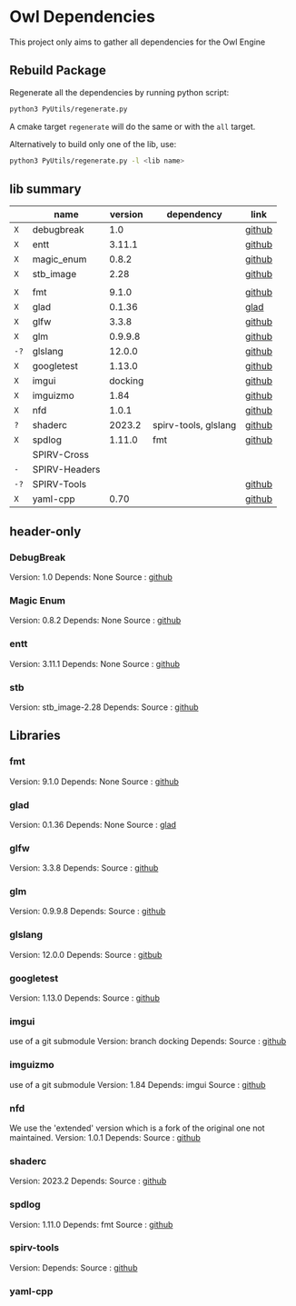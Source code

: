 # Owl Dependencies

This project only aims to gather all dependencies for the Owl Engine

## Rebuild Package

Regenerate all the dependencies by running python script:

```bash
python3 PyUtils/regenerate.py
```

A cmake target `regenerate` will do the same or with the `all` target.

Alternatively to build only one of the lib, use:

```bash
python3 PyUtils/regenerate.py -l <lib name>
```

## lib summary

|      | name          | version | dependency           | link                                                        |
|------|---------------|---------|----------------------|-------------------------------------------------------------|
| `X`  | debugbreak    | 1.0     |                      | [github](https://github.com/scottt/debugbreak)              |
| `X`  | entt          | 3.11.1  |                      | [github](https://github.com/skypjack/entt)                  |
| `X`  | magic_enum    | 0.8.2   |                      | [github](https://github.com/Neargye/magic_enum)             |
| `X`  | stb_image     | 2.28    |                      | [github](https://github.com/nothings/stb)                   |
|      |               |         |                      |                                                             |
| `X`  | fmt           | 9.1.0   |                      | [github](https://github.com/fmtlib/fmt)                     |
| `X`  | glad          | 0.1.36  |                      | [glad](https://glad.dav1d.de/)                              |
| `X`  | glfw          | 3.3.8   |                      | [github](https://github.com/glfw/glfw)                      |
| `X`  | glm           | 0.9.9.8 |                      | [github](https://github.com/g-truc/glm)                     |
| `-?` | glslang       | 12.0.0  |                      | [github](https://github.com/KhronosGroup/glslang)           |
| `X`  | googletest    | 1.13.0  |                      | [github](https://github.com/google/googletest)              |
| `X`  | imgui         | docking |                      | [github](https://github.com/ocornut/imgui)                  |
| `X`  | imguizmo      | 1.84    |                      | [github](https://github.com/CedricGuillemet/ImGuizmo)       |
| `X`  | nfd           | 1.0.1   |                      | [github](https://github.com/btzy/nativefiledialog-extended) |
| `?`  | shaderc       | 2023.2  | spirv-tools, glslang | [github](https://github.com/google/shaderc/)                |
| `X`  | spdlog        | 1.11.0  | fmt                  | [github](https://github.com/gabime/spdlog)                  |
| ` `  | SPIRV-Cross   |         |                      |                                                             |
| `-`  | SPIRV-Headers |         |                      |                                                             |
| `-?` | SPIRV-Tools   |         |                      | [github](https://github.com/KhronosGroup/SPIRV-Tools)       |
| `X`  | yaml-cpp      | 0.70    |                      | [github](https://github.com/jbeder/yaml-cpp)                |

## header-only

### DebugBreak

Version: 1.0
Depends: None
Source : [github](https://github.com/scottt/debugbreak)

### Magic Enum

Version: 0.8.2
Depends: None
Source : [github](https://github.com/Neargye/magic_enum)

### entt

Version: 3.11.1
Depends: None
Source : [github](https://github.com/skypjack/entt)

### stb

Version: stb_image-2.28
Depends:
Source : [github](https://github.com/nothings/stb)

## Libraries

### fmt

Version: 9.1.0
Depends: None
Source : [github](https://github.com/fmtlib/fmt)

### glad

Version: 0.1.36
Depends: None
Source : [glad](https://glad.dav1d.de/)

### glfw

Version: 3.3.8
Depends:
Source : [github](https://github.com/glfw/glfw)

### glm

Version: 0.9.9.8
Depends:
Source : [github](https://github.com/g-truc/glm)

### glslang

Version: 12.0.0
Depends:
Source : [gitbub](https://github.com/KhronosGroup/glslang)

### googletest

Version: 1.13.0
Depends:
Source : [github](https://github.com/google/googletest)

### imgui

use of a git submodule
Version: branch docking
Depends:
Source : [github](https://github.com/ocornut/imgui)

### imguizmo

use of a git submodule
Version: 1.84
Depends: imgui
Source : [github](https://github.com/CedricGuillemet/ImGuizmo)

### nfd

We use the 'extended' version which is a fork of the original one not maintained. 
Version: 1.0.1
Depends:
Source : [github](https://github.com/btzy/nativefiledialog-extended)

### shaderc

Version: 2023.2
Depends:
Source : [github](https://github.com/google/shaderc/)

### spdlog

Version: 1.11.0
Depends: fmt
Source : [github](https://github.com/gabime/spdlog)

### spirv-tools

Version:
Depends:
Source : [github](https://github.com/KhronosGroup/SPIRV-Tools)

### yaml-cpp


